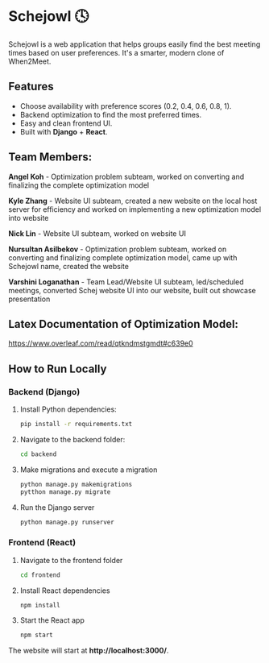 # Schejowl 🕓

Schejowl is a web application that helps groups easily find the best meeting times based on user preferences.
It's a smarter, modern clone of When2Meet.

## Features
- Choose availability with preference scores (0.2, 0.4, 0.6, 0.8, 1).
- Backend optimization to find the most preferred times.
- Easy and clean frontend UI.
- Built with **Django** + **React**.

## Team Members:
**Angel Koh** - Optimization problem subteam, worked on converting and finalizing the complete optimization model 

**Kyle Zhang** - Website UI subteam, created a new website on the local host server for efficiency and worked on implementing a new optimization model into website 

**Nick Lin** - Website UI subteam, worked on website UI 

**Nursultan Asilbekov** - Optimization problem subteam, worked on converting and finalizing complete optimization model, came up with Schejowl name, created the website 

**Varshini Loganathan** - Team Lead/Website UI subteam, led/scheduled meetings, converted Schej website UI into our website, built out showcase presentation 

## Latex Documentation of Optimization Model: 
https://www.overleaf.com/read/qtkndmstgmdt#c639e0

## How to Run Locally

### Backend (Django)

1. Install Python dependencies:
   ```bash
   pip install -r requirements.txt
2. Navigate to the backend folder:
   ```bash
   cd backend
3. Make migrations and execute a migration
   ```bash
   python manage.py makemigrations
   pytthon manage.py migrate
4. Run the Django server
   ```bash
   python manage.py runserver

### Frontend (React)

1. Navigate to the frontend folder
   ```bash
   cd frontend 

2. Install React dependencies
   ```bash
   npm install
4. Start the React app
   ```bash
   npm start
The website will start at **http://localhost:3000/**.


